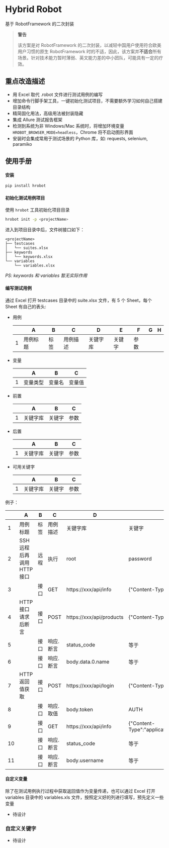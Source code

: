 # Hybrid Robot
基于 RobotFramework 的二次封装

> **警告**
> 
> 该方案是对 RobotFramework 的二次封装，以减轻中国用户使用符合欧美用户习惯的原生 RobotFramework 时的不适，因此，该方案并**不适合**所有场景。针对技术能力暂时薄弱、英文能力差的中小团队，可能具有一定的疗效。

## 重点改造描述

- 用 Excel 取代 .robot 文件进行测试用例的编写
- 增加命令行脚手架工具，一键初始化测试项目，不需要额外学习如何自己搭建目录结构
- 精简固化用法，高级用法被封装隐藏
- 集成 Allure 测试报告框架
- 检测到系统为非 Windows/Mac 系统时，将增加环境变量 `HROBOT_BROWSER_MODE=headless`，Chrome 将不启动图形界面
- 安装时会集成常用于测试场景的 Python 库，如: requests, selenium, paramiko

## 使用手册

#### 安装

```bash
pip install hrobot
```

#### 初始化测试用例项目

使用 `hrobot` 工具初始化项目目录

```bash
hrobot init -p <projectName>
```

进入到项目目录中后，文件树接口如下：

```text
<projectName>
├── testcases
│   └── suites.xlsx
├── keywords
│   └── keywords.xlsx
└── variables
    └── variables.xlsx
```

*PS: keywords 和 variables 暂无实际作用*  

#### 编写测试用例 

通过 Excel 打开 testcases 目录中的 suite.xlsx 文件，有 5 个 Sheet，每个 Sheet 有自己的表头:

- 用例

  <br>|A|B|C|D|E|F|G|H
  ----|----|----|----|----|----|----|----|----
  1|用例标题|标签|用例描述|关键字库|关键字|参数|
  
- 变量

  <br>|A|B|C
  ----|----|----|----
  1|变量类型|变量名|变量值
  
- 前置

  <br>|A|B|C
  ----|----|----|----
  1|关键字库|关键字|参数

- 后置

  <br>|A|B|C
  ----|----|----|----
  1|关键字库|关键字|参数
  
- 可用关键字

  <br>|A|B|C
  ----|----|----|----
  1|关键字库|关键字|参数

例子：

  <br>|A|B|C|D|E|F|G|H
  ----|----|----|----|----|----|----|----|---
  1 |用例标题|标签|用例描述|关键字库|关键字|参数|
  2 |SSH远程后再调用 HTTP 接口 | 远程 | 执行 | root | password | whoami
  3 |<br> |接口| GET | https://xxx/api/info | {"Content-Type":"application/json"}
  4 |HTTP 接口请求后断言 | 接口 | POST | https://xxx/api/products | {"Content-Type":"application/json | {"project_owner":"jing"}
  5 |<br> | 接口 | 响应.断言 | status_code | 等于 | 200
  6 |<br> | 接口| 响应.断言 | body.data.0.name | 等于 | hrobot
  7 |HTTP 返回值获取 | 接口 | POST | https://xxx/api/login | {"Content-Type":"application/json"} | {"username":"jing"}
  8 |<br> | 接口| 响应.取值 | body.token | AUTH
  9 |<br> | 接口| GET | https://xxx/api/info | {"Content-Type":"application/json","Authorization":"${AUTH}"} 
  10|<br> | 接口| 响应.断言 | status_code | 等于 | 200
  11|<br> | 接口 | 响应.断言 | body.username | 等于 | jing

#### 自定义变量

除了在测试用例执行过程中获取返回值作为变量传递，也可以通过 Excel 打开 variables 目录中的 variables.xls 文件，按照定义好的列进行填写，预先定义一些变量

- 待设计

### 自定义关键字

- 待设计
